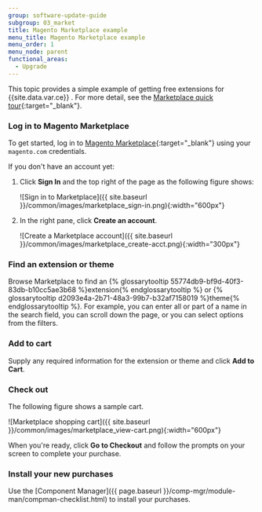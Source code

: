 ```yaml
---
group: software-update-guide
subgroup: 03_market
title: Magento Marketplace example
menu_title: Magento Marketplace example
menu_order: 1
menu_node: parent
functional_areas:
  - Upgrade
---
```


This topic provides a simple example of getting free extensions for {{site.data.var.ce}} . For more detail, see the [Marketplace quick tour](http://docs.magento.com/marketplace/user_guide/quick-tour/install-extension.html){:target="_blank"}.

### Log in to Magento Marketplace

To get started, log in to [Magento Marketplace](https://marketplace.magento.com){:target="_blank"} using your `magento.com` credentials. 

If you don't have an account yet:

1.	Click **Sign In** and the top right of the page as the following figure shows:

	![Sign in to Marketplace]({{ site.baseurl }}/common/images/marketplace_sign-in.png){:width="600px"}
2.	In the right pane, click **Create an account**.

	![Create a Marketplace account]({{ site.baseurl }}/common/images/marketplace_create-acct.png){:width="300px"}

### Find an extension or theme

Browse Marketplace to find an {% glossarytooltip 55774db9-bf9d-40f3-83db-b10cc5ae3b68 %}extension{% endglossarytooltip %} or {% glossarytooltip d2093e4a-2b71-48a3-99b7-b32af7158019 %}theme{% endglossarytooltip %}. For example, you can enter all or part of a name in the search field, you can scroll down the page, or you can select options from the filters.

### Add to cart

Supply any required information for the extension or theme and click **Add to Cart**.

### Check out

The following figure shows a sample cart.

![Marketplace shopping cart]({{ site.baseurl }}/common/images/marketplace_view-cart.png){:width="600px"}

When you're ready, click **Go to Checkout** and follow the prompts on your screen to complete your purchase.

### Install your new purchases

Use the [Component Manager]({{ page.baseurl }}/comp-mgr/module-man/compman-checklist.html) to install your purchases.

